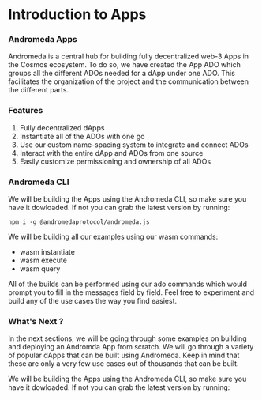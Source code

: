 # Introduction to Apps

### Andromeda Apps

Andromeda is a central hub for building fully decentralized web-3 Apps in the Cosmos ecosystem. To do so, we have created the App ADO which groups all the different ADOs needed for a dApp under one ADO. This facilitates the organization of the project and the communication between the different parts.&#x20;

### Features

1. Fully decentralized dApps
2. Instantiate all of the ADOs with one go
3. Use our custom name-spacing system to integrate and connect ADOs
4. Interact with the entire dApp and ADOs from one source
5. Easily customize permissioning and ownership of all ADOs

### Andromeda CLI

We will be building the Apps using the Andromeda CLI, so make sure you have it dowloaded. If not you can grab the latest version by running:

```
npm i -g @andromedaprotocol/andromeda.js
```

We will be building all our examples using our wasm commands:

* wasm instantiate
* wasm execute
* wasm query

All of the builds can be performed using our ado commands which would prompt you to fill in the messages field by field. Feel free to experiment and build any of the use cases the way you find easiest.&#x20;

### What's Next ?

In the next sections, we will be going through some examples on building and deploying an Andromda App from scratch. We will go through a variety of popular dApps that can be built using Andromeda. Keep in mind that these are only a very few use cases out of thousands that can be built.&#x20;

We will be building the Apps using the Andromeda CLI, so make sure you have it dowloaded. If not you can grab the latest version by running:

